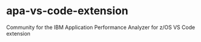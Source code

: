 # apa-vs-code-extension
Community for the IBM Application Performance Analyzer for z/OS VS Code extension

